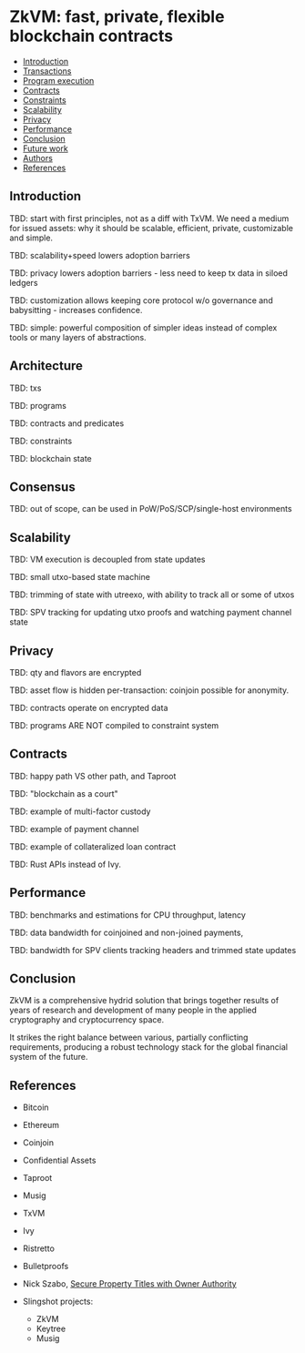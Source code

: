 # ZkVM: fast, private, flexible blockchain contracts

* [Introduction](#introduction)
* [Transactions](#transactions)
* [Program execution](#program-execution)
* [Contracts](#contracts)
* [Constraints](#constraints)
* [Scalability](#scalability)
* [Privacy](#privacy)
* [Performance](#performance)
* [Conclusion](#conclusion)
* [Future work](#future-work)
* [Authors](#authors)
* [References](#references)



## Introduction

TBD: start with first principles, not as a diff with TxVM. 
We need a medium for issued assets: why it should be scalable, efficient, private, customizable and simple.

TBD: scalability+speed lowers adoption barriers

TBD: privacy lowers adoption barriers - less need to keep tx data in siloed ledgers

TBD: customization allows keeping core protocol w/o governance and babysitting - increases confidence.

TBD: simple: powerful composition of simpler ideas instead of complex tools or many layers of abstractions.


## Architecture

TBD: txs

TBD: programs

TBD: contracts and predicates

TBD: constraints

TBD: blockchain state


## Consensus

TBD: out of scope, can be used in PoW/PoS/SCP/single-host environments


## Scalability

TBD: VM execution is decoupled from state updates

TBD: small utxo-based state machine

TBD: trimming of state with utreexo, with ability to track all or some of utxos

TBD: SPV tracking for updating utxo proofs and watching payment channel state


## Privacy

TBD: qty and flavors are encrypted

TBD: asset flow is hidden per-transaction: coinjoin possible for anonymity.

TBD: contracts operate on encrypted data

TBD: programs ARE NOT compiled to constraint system


## Contracts

TBD: happy path VS other path, and Taproot

TBD: "blockchain as a court"

TBD: example of multi-factor custody

TBD: example of payment channel

TBD: example of collateralized loan contract

TBD: Rust APIs instead of Ivy. 


## Performance

TBD: benchmarks and estimations for CPU throughput, latency

TBD: data bandwidth for coinjoined and non-joined payments, 

TBD: bandwidth for SPV clients tracking headers and trimmed state updates


## Conclusion

ZkVM is a comprehensive hydrid solution that brings together results of years of research and development
of many people in the applied cryptography and cryptocurrency space.

It strikes the right balance between various, partially conflicting requirements, producing a robust
technology stack for the global financial system of the future.


## References

* Bitcoin
* Ethereum
* Coinjoin
* Confidential Assets
* Taproot
* Musig
* TxVM
* Ivy
* Ristretto
* Bulletproofs
* Nick Szabo, [Secure Property Titles with Owner Authority](http://nakamotoinstitute.org/secure-property-titles/)

* Slingshot projects:
	* ZkVM
	* Keytree
	* Musig
